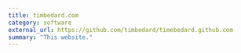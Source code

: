 ```yaml
---
title: timbedard.com
category: software
external_url: https://github.com/timbedard/timebedard.github.com
summary: "This website."
---
```


